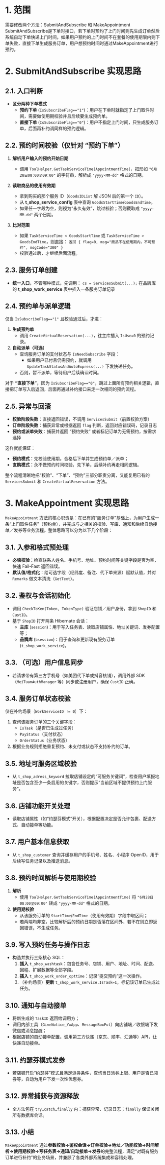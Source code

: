 # 1. 范围

需要修改两个方法：SubmitAndSubscribe 和 MakeAppointment
SubmitAndSubscribe是下单时接口，若下单时预约了上门时间则先生成订单然后系统自动下单快递上门时间，如果用户预约的上门时间不在套餐的使用期限内则下单失败，直接下单生成服务订单，用户想预约时间时通过MakeAppointment进行预约。

# 2. SubmitAndSubscribe 实现思路

## 2.1. 入口判断

- **区分两种下单模式**
    - **预约下单** (`IsSubscribeFlag=="1"`)：用户在下单时就指定了上门取件时间，需要做使用期校验并且后续要生成预约单。
    - **直接下单** (`IsSubscribeFlag=="0"`)：用户不指定上门时间，只生成服务订单，后面再补约调同样的预约逻辑。

## 2.2. 预约时间校验（仅针对 “预约下单”）

1. **解析用户输入的预约开始日期**
    - 调用 `ToolHelper.GetTaskServiceTime(AppointmentTime)`，把形如 `"6月28日08:00至09:00"` 的字符串，解析成 `"yyyy-MM-dd"` 格式的日期。
      
2. **读取商品的使用有效期**
    - 拿到购买的那个服务 ID（`GoodsIDList` 解 JSON 后的第一个 `ID`）。
    - 从 **t_shop_service_config** 表中查询 `GoodsStartTime`/`GoodsEndTime`。
    - 如果任一字段为空，则视为“永久有效”，跳过校验；否则截取成 `"yyyy-MM-dd"` 两个日期。
    
3. **比对范围**
    - 如果 `TaskServiceTime < GoodsStartTime` 或 `TaskServiceTime > GoodsEndTime`，则直接：
        `返回 { flag=0, msg="商品不在使用期内，不可预约", msgCode="300" }`
    - 校验通过后，才继续后面流程。

## 2.3. 服务订单创建

- **统一入口**，不管哪种模式，先调用：
    `cs = ServicesSubmit(...);`
    在品牌库的 **t_shop_work_service** 表中插入一条服务订单记录

## 2.4. 预约单与派单逻辑

仅当 `IsSubscribeFlag=="1"` 且校验通过后，才进：
1. **生成预约单**
    - 调用 `CreateVirtualReservation(...)`，往主库插入 `IsUse=0` 的预约记录。
2. **自动派单（可选）**
    - 查询服务订单的支付状态与 `IsNeedSubscribe` 字段：
        - 如果用户已付且仍需预约，就调用 `UpdateTaskStatusAndAutoExpress(...)` 下发快递任务。
    - 否则，暂不派单，等待用户后续确认时间。

对于 **“直接下单”**，因为 `IsSubscribeFlag=="0"`，跳过上面所有预约相关逻辑，直接把订单写入后返回，后面再通过补约接口来走一次相同的预约流程。

## 2.5. 异常与回滚

- **校验阶段失败**：直接返回错误，不调用 `ServicesSubmit`（前置校验方案）
- **订单阶段失败**：捕获异常或根据返回 `flag` 判断，返回对应错误码，记录日志
- **预约或派单失败**：捕获并返回 “预约失败” 或者标记订单为无需预约，按需求选择

这样就能保证：

- **预约模式**：先校验使用期，合格后下单并生成预约单／派单；
- **直购模式**：永不做预约时间校验，先下单，后续补约再走相同逻辑。

整个流程清晰地把“校验”、“下单”、“预约”三部分职责分离，又能复用已有的 `ServicesSubmit` 和 `CreateVirtualReservation` 方法。

# 3. MakeAppointment 实现思路

`MakeAppointment` 方法的核心职责是：在已有的“服务订单”基础上，为用户生成一条“上门取件任务”（预约单），并完成与之相关的校验、写库、通知和后续自动接单／发券等业务流程。整体思路可以分为以下几个阶段：

## 3.1. 入参和格式预处理

- **必填校验**：检查联系人姓名、手机号、地址、预约时间等关键字段是否为空，快速 Fail-Fast 返回错误。
- **默认值/格式化**：给可选字段（经纬度、备注、代下单来源）赋默认值，并对 `Remarks` 做文本清洗（`GetText`）。
## 3.2. 鉴权与会话初始化

- 调用 `CheckToKen(Token, TokenType)` 验证店铺／用户身份，拿到 `ShopID` 和 `CustID`。
- 基于 `ShopID` 打开两条 Hibernate 会话：
    - **主库** (`session`)：用于写入任务表、读取店铺属性、地址关键词、发券配置等；
    - **品牌库** (`bsession`)：用于查询和更新现有服务订单(`t_shop_work_service`)。

## 3.3. （可选）用户信息同步

- 若请求带有第三方手机号（如美团代下单或抖音核销），调用外部 SDK（`MeiTuanAuthManager` 等）同步或注册用户，确保 `CustID` 正确。

## 3.4. 服务订单状态校验

仅在补约场景（`WorkServiceID != 0`）下：
1. 查询该服务订单的三个关键字段：
    - `IsTask`（是否已生成过任务）
    - `PayStatus`（支付状态）
    - `OrderStatus`（业务状态）
2. 根据业务规则拒绝重复预约、未支付或状态不支持补约的订单。

## 3.5. 地址可服务区域校验

- 从 `t_shop_adress_keyword` 拉取店铺设定的“可服务关键词”，检查用户填报地址是否包含至少一条启用的关键字，否则提示“当前区域不提供预约上门服务”。

## 3.6. 店铺功能开关处理

- 读取店铺属性（如“约瑟芬模式”开关），根据配置决定是否允许包裹、配送方式、自动接单等功能。

## 3.7. 用户基本信息获取

- 从 `t_shop_customer` 查询并缓存用户的手机号、姓名、小程序 OpenID，用于后续写任务记录以及推送消息。

## 3.8. 预约时间解析与使用期校验

1. **解析**
    - 使用 `ToolHelper.GetTaskServiceTime(AppointmentTime)` 将 `"6月28日08:00至09:00"` 转成 `"yyyy-MM-dd"` 格式的日期。
2. **使用期校验**
    - 从该服务订单的 `StartTime`/`EndTime`（使用有效期）字段中取区间；
    - 若两端均非空，比较解析后的预约日期是否落在区间外，若不在则立即返回错误，不生成任务。

## 3.9. 写入预约任务与操作日志

- 构造并执行三条核心 SQL：
    1. **插入** `t_shop_washtask`：包含任务号、店铺、用户、地址、时间、配送、回程、扩展数据等全部字段。
    2. **插入** `t_shop_work_order_opttime`：记录“提交预约”这一次操作。
    3. （补约场景）**更新** `t_shop_work_service.IsTask=1`，标记该订单已生成过任务。

## 3.10. 通知与自动接单

- 将新生成的 `TaskID` 返回给调用方；
- 调用内部工具（`GiveNotice_YxApp`、`MessageBoxPut`）向店铺端／收银端下发微信或消息提醒；
- 根据店铺的自动接单配置，调用第三方快递（京东、顺丰、汇通等）API，让快递自动接单。

## 3.11. 约瑟芬模式发券

- 若店铺开启“约瑟芬”模式且满足派券条件，查询当日派券上限、用户是否已领券等，自动为用户下发一次性优惠券。

## 3.12. 异常捕获与资源释放

- 全方法包在 `try…catch…finally` 内：捕获异常、记录日志；`finally` 保证关闭所有数据库会话。

## 3.13. 小结

`MakeAppointment` 通过**参数校验→鉴权会话→订单校验→地址／功能校验→时间解析→使用期校验→写任务表→通知/自动接单→发券**的完整流程，满足“对既有服务订单进行补约”的业务场景，并兼顾了各类外部系统集成和容错处理。
